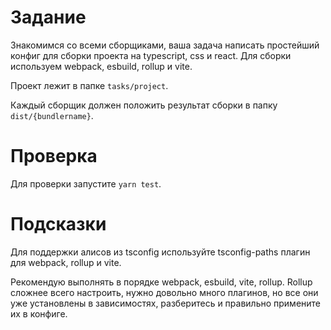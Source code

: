 # Задание

Знакомимся со всеми сборщиками, ваша задача написать простейший конфиг для сборки проекта на typescript, css и react. Для сборки используем webpack, esbuild, rollup и vite.

Проект лежит в папке `tasks/project`.

Каждый сборщик должен положить результат сборки в папку `dist/{bundlername}`.

# Проверка

Для проверки запустите `yarn test`.

# Подсказки

Для поддержки алисов из tsconfig используйте tsconfig-paths плагин для webpack, rollup и vite.

Рекомендую выполнять в порядке webpack, esbuild, vite, rollup. Rollup сложнее всего настроить, нужно довольно много плагинов, но все они уже установлены в зависимостях, разберитесь и правильно примените их в конфиге.
